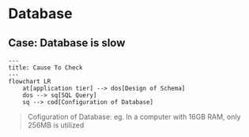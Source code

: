 # Database

## Case: Database is slow

```mermaid
---
title: Cause To Check
---
flowchart LR
    at[application tier] --> dos[Design of Schema]
    dos --> sq[SQL Query]
    sq --> cod[Configuration of Database]
```

> Cofiguration of Database: eg. In a computer with 16GB RAM, only 256MB is utilized